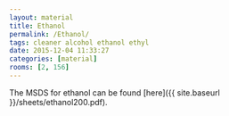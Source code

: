 ```yaml
---
layout: material
title: Ethanol
permalink: /Ethanol/
tags: cleaner alcohol ethanol ethyl
date: 2015-12-04 11:33:27
categories: [material]
rooms: [2, 156]
---
```


The MSDS for ethanol can be found [here]({{ site.baseurl }}/sheets/ethanol200.pdf).

